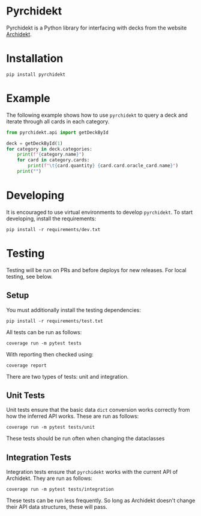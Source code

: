 # Pyrchidekt
Pyrchidekt is a Python library for interfacing with decks from the website [Archidekt](https://www.archidekt.com).

# Installation
```shell
pip install pyrchidekt
```

# Example
The following example shows how to use `pyrchidekt` to query a deck and iterate through all cards in each category.
```python
from pyrchidekt.api import getDeckById

deck = getDeckById(1)
for category in deck.categories:
    print(f"{category.name}")
    for card in category.cards:
        print(f"\t{card.quantity} {card.card.oracle_card.name}")
    print("")
```

# Developing
It is encouraged to use virtual environments to develop `pyrchidekt`. To start developing, install the requirements:
```shell
pip install -r requirements/dev.txt
```

# Testing
Testing will be run on PRs and before deploys for new releases. For local testing, see below.

## Setup
You must additionally install the testing dependencies:
```shell
pip install -r requirements/test.txt
```
All tests can be run as follows:
```shell
coverage run -m pytest tests
```
With reporting then checked using:
```shell 
coverage report
```
There are two types of tests: unit and integration. 

## Unit Tests
Unit tests ensure that the basic data `dict` conversion works correctly from how the inferred API works. These are run as follows:
```shell
coverage run -m pytest tests/unit
```
These tests should be run often when changing the dataclasses

## Integration Tests
Integration tests ensure that `pyrchidekt` works with the current API of Archidekt. They are run as follows:
```shell
coverage run -m pytest tests/integration
```
These tests can be run less frequently. So long as Archidekt doesn't change their API data structures, these will pass.